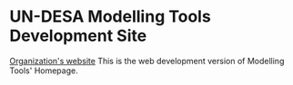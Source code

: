 # UN-DESA Modelling Tools Development Site
[Organization's website](https://un-desa-modelling.github.io/development-site)
This is the web development version of Modelling Tools' Homepage.
